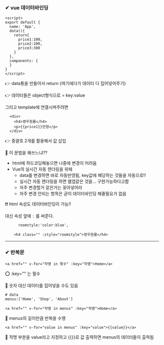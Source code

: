 ### ✔ vue 데이터바인딩

```vue
<script>
export default {
  name: 'App',
  data(){
    return{
      price1:100,
      price2:200,
      price3:300
    }
  },
  components: {
  }
}
</script>
```

👉 data통을 만들어서 return {여기에다가 데이터 다 집어넣어주기}

👉 데이터들은 object형식으로 = key:value

그리고 template에 연결시켜주려면

```vue
  <div>
    <h4>영우원룸</h4>
    <p>{{price1}}만원</p>
  </div>
```

👉 중괄호 2개를 활용해서 값 삽입

🎇 이 문법을 왜쓰느냐??

- html에 하드코딩해놓으면 나중에 변경이 어려움
- Vue의 실시간 자동 렌더링을 위헤
  - data를 변경하면 바로 자동반영됨, key값에 해당하는 것들을 자동으로!!
  - 실시간 자동 렌더링을 하면 웹앱같은 것을... 구현가능하다고함
  - 자주 변경할거 같은거는 꽂아넣어라
  - 자주 변경 안되는 항목은 굳이 데이터바인딩 해줄필요가 없음

❗❗ html 속성도 데이터바인딩이 가능!!

대신 속성 앞에 `:` 를 써준다.

```vue
      roomstyle:'color:blue',
```

```vue
    <h4 class="" :style="roomstyle">영우원룸</h4>
```

---

###  ✔ 반복문

```vue
<a href="" v-for="작명 in 횟수" :key="작명">Home</a>
```

⭕ :key="" 는 필수

💨 숫자 대신 데이터를 집어넣을 수도 있음

```vue
# data
menus:['Home', 'Shop', 'About']
```

```vue
<a href="" v-for="작명 in menus" :key="작명">Home</a>
```

🔅 menus의 길이만큼 반복을 수행

```vue
<a href="" v-for="value in menus" :key="value">{{value}}</a>
```

🔆 작명 부분을 value라고 지정하고 {{}}로 값 출력하면 menus의 데이터들이 출력됨


